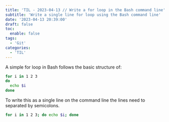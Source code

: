 ```yaml
---
title: 'TIL - 2023-04-13 // Write a for loop in the Bash command line'
subtitle: 'Write a single line for loop using the Bash command line'
date: '2023-04-13 20:39:00'
draft: false
toc:
  enable: false
tags: 
  - 'Git'
categories: 
  - 'TIL'
---
```


A simple for loop in Bash follows the basic structure of:

```bash
for i in 1 2 3
do
  echo $i
done
```

To write this as a single line on the command line the lines need to separated by semicolons.

```bash
for i in 1 2 3; do echo $i; done
```
